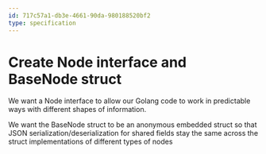 ```yaml
---
id: 717c57a1-db3e-4661-90da-980188520bf2
type: specification
---
```


# Create Node interface and BaseNode struct

We want a Node interface to allow our Golang code to work in predictable ways with different shapes of information.

We want the BaseNode struct to be an anonymous embedded struct so that JSON serialization/deserialization for shared fields stay the same across the struct implementations of different types of nodes
